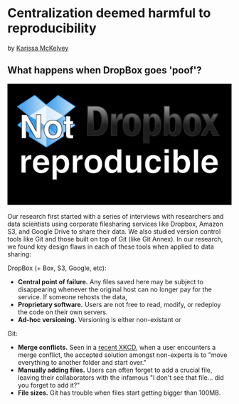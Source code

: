 # Centralization deemed harmful to reproducibility
by [Karissa McKelvey](http://karissa.github.io)

## What happens when DropBox goes 'poof'?

![notreproducible](/static/img/notreproducible.png)

Our research first started with a series of interviews with researchers and data scientists using corporate filesharing services like Dropbox, Amazon S3, and Google Drive to share their data. We also studied version control tools like Git and those built on top of Git (like Git Annex). In our research, we found key design flaws in each of these tools when applied to data sharing:

DropBox (+ Box, S3, Google, etc):
- **Central point of failure.** Any files saved here may be subject to disappearing whenever the original host can no longer pay for the service. If someone rehosts the data,
- **Proprietary software.** Users are not free to read, modify, or redeploy the code on their own servers.
- **Ad-hoc versioning.** Versioning is either non-existant or

Git:
- **Merge conflicts.** Seen in a [recent XKCD](https://imgs.xkcd.com/comics/git.png), when a user encounters a merge conflict, the accepted solution amongst non-experts is to "move everything to another folder and start over."
- **Manually adding files.** Users can often forget to add a crucial file, leaving their collaborators with the infamous "I don't see that file... did you forget to add it?"
- **File sizes.** Git has trouble when files start getting bigger than 100MB.
